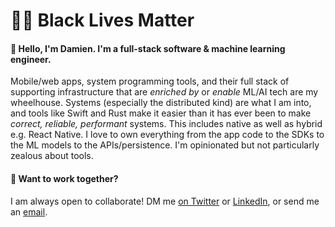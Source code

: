 # ✊🏾 Black Lives Matter

#### 👋 Hello, I'm Damien. I'm a full-stack software & machine learning engineer.

Mobile/web apps, system programming tools, and their full stack of supporting infrastructure that are _enriched by_ or _enable_ ML/AI tech are my wheelhouse. Systems (especially the distributed kind) are what I am into, and tools like Swift and Rust make it easier than it has ever been to make _correct, reliable, performant_ systems.  This includes native as well as hybrid e.g. React Native. I love to own everything from the app code to the SDKs to the ML models to the APIs/persistence. I'm opinionated but not particularly zealous about tools.

#### 🤝 Want to work together?

I am always open to collaborate! DM me [on Twitter][2] or [LinkedIn][1], or send me an [email][3].

[1]: https://linkedin.com/in/damienstanton
[2]: https://twitter.com/damienstanton
[3]: mailto:damien@damienstanton.com
[4]: https://github.com/damienstanton?tab=repositories&q=&type=public&language=
